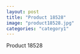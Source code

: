 ```yaml
---
layout: post
title: "Product 18528"
image: "product18528.jpg"
categories: "category1"
---
```

Product 18528
